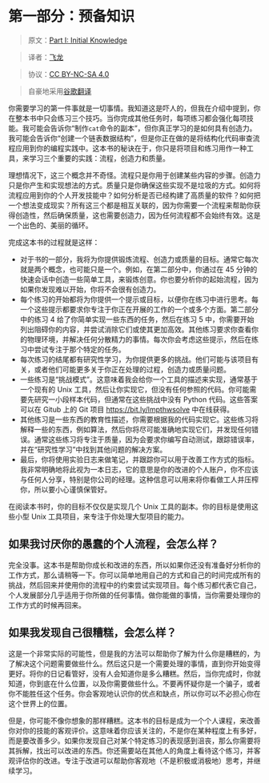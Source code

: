 # 第一部分：预备知识

> 原文：[Part I: Initial Knowledge](https://learncodethehardway.org/more-python-book/part0.html)

> 译者：[飞龙](https://github.com/wizardforcel)

> 协议：[CC BY-NC-SA 4.0](http://creativecommons.org/licenses/by-nc-sa/4.0/)

> 自豪地采用[谷歌翻译](https://translate.google.cn/)

你需要学习的第一件事就是一切事情。我知道这是吓人的，但我在介绍中提到，你在整本书中只会练习三个技巧。当你完成其他任务时，每项练习都会强化每项技能。我可能会告诉你“制作`cat`命令的副本”，但你真正学习的是如何具有创造力。我可能会告诉你“创建一个链表数据结构”，但是你正在做的是将结构化代码审查流程应用到你的编程实践中。这本书的秘诀在于，你只是将项目和练习用作一种工具，来学习三个重要的实践：流程，创造力和质量。

理想情况下，这三个概念并不奇怪。流程只是你用于创建某些内容的步骤。创造力只是你产生和实现想法的方式。质量只是你确保这些实现不是垃圾的方式。如何将流程应用到你的个人开发技能中？如何分析是否已经构建了高质量的软件？如何把一个想法变成现实？所有这三个都是相互关联的，因为你需要一个流程来帮助你获得创造性，然后确保质量，这也需要创造力，因为任何流程都不会始终有效。这是一个出色的、美丽的循环。

完成这本书的过程就是这样：

+   对于书的一部分，我将为你提供锻炼流程、创造力或质量的目标。通常它每次就是两个概念，也可能只是一个。例如，在第二部分中，你通过在 45 分钟的快速会话中创造一些简单工具，来锻炼创意。你也要分析你的起始流程，因为如果你发现难以开始，你将不会很有创造力。
+   每个练习的开始都将为你提供一个提示或目标，以便你在练习中进行思考。每一个这些提示都要求你专注于你正在开展的工作的一个或多个方面。第二部分中的练习 4 给了你简单实现一些东西的任务，然后在练习 5 中，你需要开始列出阻碍你的内容，并尝试消除它们或使其更加高效。其他练习要求你查看你的物理环境，并解决任何分散精力的事情。每次你会考虑这些提示，然后在练习中尝试专注于那个特定的任务。
+   每次练习的结尾都有研究性学习，为你提供更多的挑战。他们可能与该项目有关，或者他们可能更多关于你正在处理的过程，创造力或质量问题。
+   一些练习是“挑战模式”。这意味着我会给你一个工具的描述来实现，通常基于一个现有的 Unix 工具，然后让你实现它，但没有任何参照的代码。你可能需要先研究一小段样本代码，但通常在这些挑战中没有 Python 代码。这些答案可以在 Gitub 上的 Git 项目 <https://bit.ly/lmpthwsolve> 中在线获得。
+   其他练习是一些东西的教育性描述，你需要根据我的代码实现它。这些练习将解释一些的东西，例如算法，然后你将尽可能准确地实现它们，并发现任何错误。通常这些练习将专注于质量，因为会要求你编写自动测试，跟踪错误率，并在“研究性学习”中找到其他问题的解决方案。
+   最后，你将使用实验日志来做笔记，并跟踪你可以用于改善工作方式的指标。我非常明确地将此视为一本日志，它的意思是你的改进的个人账户，你不应该与任何人分享，特别是你公司的经理。这种信息可以用来将你看做工人并压榨你，所以要小心谨慎保管好。

在阅读本书时，你的目标不仅仅是实现几个 Unix 工具的副本。你的目标是使用这些小型 Unix 工具项目，来专注于你处理大型项目的能力。

## 如果我讨厌你的愚蠢的个人流程，会怎么样？

完全没事。这本书是帮助你成长和改进的东西，所以如果你还没有准备好分析你的工作方式，那么请稍等一下。你可以简单地用自己的方式和自己的时间完成所有的挑战，然后回来并使用你的流程中的约束尝试实现项目。每个练习都代表它自己，个人发展部分几乎适用于你所做的任何事情。做你能做的事情，当你需要处理你的工作方式的时候再回来。

## 如果我发现自己很糟糕，会怎么样？

这是一个非常实际的可能性，但是我的方法可以帮助你了解为什么你是糟糕的，为了解决这个问题需要做些什么。然后这只是一个需要处理的事情，直到你开始变得更好。将你的日记看管好，没有人会知道你是多么糟糕。然后，当你完成时，你就知道，你到底在什么位置，以及你需要做些什么。不要再怀疑你是一个骗子，或者你不能胜任这个任务。你会客观地认识你的优点和缺点，所以你可以不必担心你在这个世界上的位置。

但是，你可能不像你想象的那样糟糕。这本书的目标是成为一个个人课程，来改善你对你的技能的客观评价。这意味着你应该关注的，不是你在某种程度上有多好，而是要改善多少。如果你发现自己对某个特定练习的表现感到沮丧，那么你需要将其拆解，找出可以改进的东西。你还需要站在其他人的角度上看待这个练习，并客观评估你的改进。专注于改进可以帮助你客观地（不是积极或消极地）思考，并继续学习。
